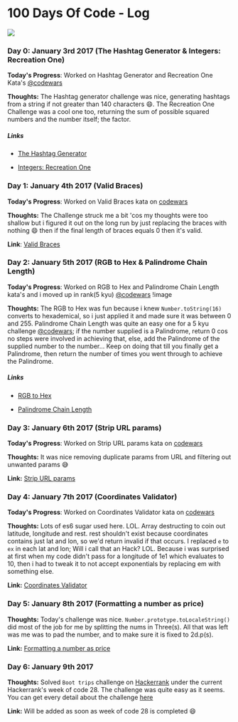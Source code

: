 # 100 Days Of Code - Log

<img src='https://www.codewars.com/users/ademola/badges/small' />

### Day 0: January 3rd 2017 (The Hashtag Generator & Integers: Recreation One)

**Today's Progress**: Worked on Hashtag Generator and Recreation One Kata's [@codewars](https://www.codewars.com)

**Thoughts:** The Hashtag generator challenge was nice, generating hashtags from a string if not greater than 140 characters :smile:.
The Recreation One Challenge was a cool one too, returning the sum of possible squared numbers and the number itself; the factor.

##### Links
- [The Hashtag Generator](https://gist.github.com/ooade/fe34dc4921ea90f305f0398299ceeb6b#file-integers-recreation-one-js)

- [Integers: Recreation One](https://gist.github.com/ooade/fe34dc4921ea90f305f0398299ceeb6b#file-the-hashtag-generator-js)

### Day 1: January 4th 2017 (Valid Braces)

**Today's Progress**: Worked on Valid Braces kata on [codewars](https://www.codewars.com)

**Thoughts:** The Challenge struck me a bit 'cos my thoughts were too shallow but i figured it out on the long run by just replacing the braces with nothing :smile: then if the final length of braces equals 0 then it's valid.

**Link**: [Valid Braces](https://gist.github.com/ooade/fe34dc4921ea90f305f0398299ceeb6b#file-valid-braces-js)

### Day 2: January 5th 2017 (RGB to Hex & Palindrome Chain Length)

**Today's Progress**: Worked on RGB to Hex and Palindrome Chain Length kata's and i moved up in rank(5 kyu) [@codewars](https://www.codewars.com) !image[](https://www.codewars.com/users/ademola/badges/micro)

**Thoughts:** The RGB to Hex was fun because i knew `Number.toString(16)` converts to hexademical, so i just applied it and made sure it was between 0 and 255. Palindrome Chain Length was quite an easy one for a 5 kyu challenge [@codewars](https://www.codewars.com); if the number supplied is a Palindrome, return 0 cos no steps were involved in achieving that, else, add the Palindrome of the supplied number to the number... Keep on doing that till you finally get a Palindrome, then return the number of times you went through to achieve the Palindrome.

##### Links
- [RGB to Hex](https://gist.github.com/ooade/fe34dc4921ea90f305f0398299ceeb6b#file-rgb-to-hex-js)

- [Palindrome Chain Length](https://gist.github.com/ooade/fe34dc4921ea90f305f0398299ceeb6b#file-palindrome-chain-length-js)

### Day 3: January 6th 2017 (Strip URL params)

**Today's Progress**: Worked on Strip URL params kata on [codewars](https://www.codewars.com)

**Thoughts:** It was nice removing duplicate params from URL and filtering out unwanted params :sweat_smile:

**Link:** [Strip URL params](https://gist.github.com/ooade/fe34dc4921ea90f305f0398299ceeb6b#file-strip-url-params-js)

### Day 4: January 7th 2017 (Coordinates Validator)

**Today's Progress**: Worked on Coordinates Validator kata on [codewars](https://www.codewars.com)

**Thoughts:** Lots of es6 sugar used here. LOL. Array destructing to coin out latitude, longitude and rest. rest shouldn't exist because coordinates contains just lat and lon, so we'd return invalid if that occurs. I replaced `e` to `ex` in each lat and lon; Will i call that an Hack? LOL. Because i was surprised at first when my code didn't pass for a longitude of 1e1 which evaluates to 10, then i had to tweak it to not accept exponentials by replacing em with something else.

**Link:** [Coordinates Validator](https://gist.github.com/ooade/fe34dc4921ea90f305f0398299ceeb6b#file-coordinates-validator-js)

### Day 5: January 8th 2017 (Formatting a number as price)

**Thoughts:** Today's challenge was nice. `Number.prototype.toLocaleString()` did most of the job for me by splitting the nums in Three(s). All that was left was me was to pad the number, and to make sure it is fixed to 2d.p(s).

**Link:** [Formatting a number as price](https://gist.github.com/ooade/fe34dc4921ea90f305f0398299ceeb6b#file-formatting-a-number-as-price-js)

### Day 6: January 9th 2017

**Thoughts:** Solved `Boot trips` challenge on [Hackerrank](https://hackerrank.com) under the current Hackerrank's week of code 28. The challenge was quite easy as it seems. You can get every detail about the challenge [here](https://www.hackerrank.com/contests/w28/challenges)

**Link:** Will be added as soon as week of code 28 is completed :smile:

